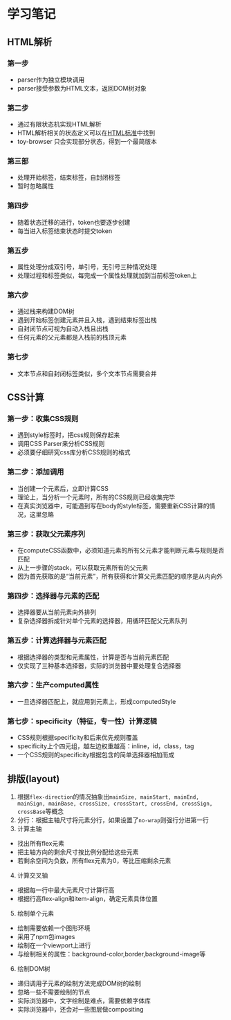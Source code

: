# 学习笔记
## HTML解析
### 第一步
- parser作为独立模块调用
- parser接受参数为HTML文本，返回DOM树对象
### 第二步
- 通过有限状态机实现HTML解析
- HTML解析相关的状态定义可以在[HTML标准](https://html.spec.whatwg.org/multipage/parsing.html)中找到
- toy-browser 只会实现部分状态，得到一个最简版本

### 第三部
- 处理开始标签，结束标签，自封闭标签
- 暂时忽略属性

### 第四步
- 随着状态迁移的进行，token也要逐步创建
- 每当进入标签结束状态时提交token

### 第五步
- 属性处理分成双引号，单引号，无引号三种情况处理
- 处理过程和标签类似，每完成一个属性处理就加到当前标签token上

### 第六步
- 通过栈来构建DOM树
- 遇到开始标签创建元素并且入栈，遇到结束标签出栈
- 自封闭节点可视为自动入栈且出栈
- 任何元素的父元素都是入栈前的栈顶元素

### 第七步
- 文本节点和自封闭标签类似，多个文本节点需要合并

## CSS计算

### 第一步：收集CSS规则
  - 遇到style标签时，把css规则保存起来
  - 调用CSS Parser来分析CSS规则
  - 必须要仔细研究css库分析CSS规则的格式

### 第二步：添加调用
  - 当创建一个元素后，立即计算CSS
  - 理论上，当分析一个元素时，所有的CSS规则已经收集完毕
  - 在真实浏览器中，可能遇到写在body的style标签，需要重新CSS计算的情况，这里忽略

### 第三步：获取父元素序列
  - 在computeCSS函数中，必须知道元素的所有父元素才能判断元素与规则是否匹配
  - 从上一步骤的stack，可以获取元素所有的父元素
  - 因为首先获取的是“当前元素”，所有获得和计算父元素匹配的顺序是从内向外

### 第四步：选择器与元素的匹配
  - 选择器要从当前元素向外排列
  - 复杂选择器拆成针对单个元素的选择器，用循环匹配父元素队列

### 第五步：计算选择器与元素匹配
  - 根据选择器的类型和元素属性，计算是否与当前元素匹配
  - 仅实现了三种基本选择器，实际的浏览器中要处理复合选择器

### 第六步：生产computed属性
  - 一旦选择器匹配上，就应用到元素上，形成computedStyle

### 第七步：specificity（特征，专一性）计算逻辑
  - CSS规则根据specificity和后来优先规则覆盖
  - specificity上个四元组，越左边权重越高：inline，id，class，tag
  - 一个CSS规则的specificity根据包含的简单选择器相加而成

## 排版(layout)
1. 根据`flex-direction`的情况抽象出`mainSize, mainStart, mainEnd, mainSign, mainBase, crossSize, crossStart, crossEnd, crossSign, crossBase`等概念
2. 分行：根据主轴尺寸将元素分行，如果设置了`no-wrap`则强行分进第一行
3. 计算主轴
  - 找出所有flex元素
  - 把主轴方向的剩余尺寸按比例分配给这些元素
  - 若剩余空间为负数，所有flex元素为0，等比压缩剩余元素
4. 计算交叉轴
  - 根据每一行中最大元素尺寸计算行高
  - 根据行高flex-align和item-align，确定元素具体位置
5. 绘制单个元素
  - 绘制需要依赖一个图形环境
  - 采用了npm包images
  - 绘制在一个viewport上进行
  - 与绘制相关的属性：background-color,border,background-image等
6. 绘制DOM树
  - 递归调用子元素的绘制方法完成DOM树的绘制
  - 忽略一些不需要绘制的节点
  - 实际浏览器中，文字绘制是难点，需要依赖字体库
  - 实际浏览器中，还会对一些图层做compositing